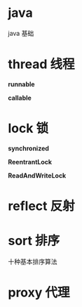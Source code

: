 # java

java 基础

# thread 线程

  **runnable**
  
  **callable**
  
# lock 锁

  **synchronized**
  
  **ReentrantLock**
  
  **ReadAndWriteLock**
  
# reflect 反射  

# sort 排序

  十种基本排序算法
  
# proxy 代理  
